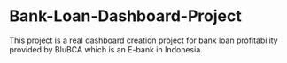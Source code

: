 # Bank-Loan-Dashboard-Project
This project is a real dashboard creation project for bank loan profitability provided by BluBCA which is an E-bank in Indonesia.
